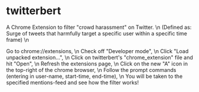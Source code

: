 # twitterbert

A Chrome Extension to filter "crowd harassment" on Twitter. \n
(Defined as: Surge of tweets that harmfully target a specific user within a specific time frame) \n

Go to chrome://extensions, \n
Check off "Developer mode", \n
Click "Load unpacked extension...", \n
Click on twitterbert's "chrome_extension" file and hit "Open", \n
Refresh the extensions page, \n
Click on the new "A" icon in the top-right of the chrome browser, \n
Follow the prompt commands (entering in user-name, start-time, end-time), \n
You will be taken to the specified mentions-feed and see how the filter works!

